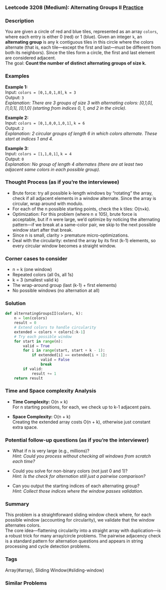 ### Leetcode 3208 (Medium): Alternating Groups II [Practice](https://leetcode.com/problems/alternating-groups-ii)

### Description  
You are given a circle of red and blue tiles, represented as an array `colors`, where each entry is either 0 (red) or 1 (blue). Given an integer `k`, an **alternating group** is any k contiguous tiles in this circle where the colors alternate (that is, each tile—except the first and last—must be different from both its neighbors). Since the tiles form a circle, the first and last element are considered adjacent.  
The goal: **Count the number of distinct alternating groups of size k.**

### Examples  

**Example 1:**  
Input: `colors = [0,1,0,1,0]`, `k = 3`  
Output: `3`  
*Explanation: There are 3 groups of size 3 with alternating colors: [0,1,0], [1,0,1], [0,1,0] (starting from indices 0, 1, and 2 in the circle).*

**Example 2:**  
Input: `colors = [0,1,0,0,1,0,1]`, `k = 6`  
Output: `2`  
*Explanation: 2 circular groups of length 6 in which colors alternate. These start at indices 1 and 4.*

**Example 3:**  
Input: `colors = [1,1,0,1]`, `k = 4`  
Output: `0`  
*Explanation: No group of length 4 alternates (there are at least two adjacent same colors in each possible group).*

### Thought Process (as if you’re the interviewee)  
- Brute force: try all possible k-length windows by “rotating” the array, check if all adjacent elements in a window alternate. Since the array is circular, wrap around with modulo.
- For each of the n possible starting points, check the k tiles: O(n×k).
- Optimization: For this problem (where n ≤ 105), brute force is acceptable, but if n were large, we’d optimize by noticing the alternating pattern—if we break at a same-color pair, we skip to the next possible window start after that break.
- Since n is small, clarity > premature micro-optimizations.  
- Deal with the circularity: extend the array by its first (k-1) elements, so every circular window becomes a straight window.

### Corner cases to consider  
- n = k (one window)  
- Repeated colors (all 0s, all 1s)  
- k = 3 (smallest valid k)  
- The wrap-around group (last (k-1) + first elements)  
- No possible windows (no alternation at all)

### Solution

```python
def alternatingGroupsII(colors, k):
    n = len(colors)
    result = 0
    # Extend colors to handle circularity
    extended = colors + colors[:k-1]
    # Try each possible window
    for start in range(n):
        valid = True
        for i in range(start, start + k - 1):
            if extended[i] == extended[i + 1]:
                valid = False
                break
        if valid:
            result += 1
    return result
```

### Time and Space complexity Analysis  

- **Time Complexity:** O(n × k)  
  For n starting positions, for each, we check up to k-1 adjacent pairs.

- **Space Complexity:** O(n + k)  
  Creating the extended array costs O(n + k), otherwise just constant extra space.

### Potential follow-up questions (as if you’re the interviewer)  

- What if n is very large (e.g., millions)?  
  *Hint: Could you process without checking all windows from scratch each time?*

- Could you solve for non-binary colors (not just 0 and 1)?  
  *Hint: Is the check for alternation still just a pairwise comparison?*

- Can you output the starting indices of each alternating group?  
  *Hint: Collect those indices where the window passes validation.*

### Summary
This problem is a straightforward sliding window check where, for each possible window (accounting for circularity), we validate that the window alternates colors.  
The core idea—flattening circularity into a straight array with duplication—is a robust trick for many array/circle problems. The pairwise adjacency check is a standard pattern for alternation questions and appears in string processing and cycle detection problems.

### Tags
Array(#array), Sliding Window(#sliding-window)

### Similar Problems
